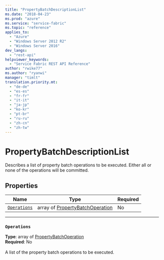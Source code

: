 ```yaml
---
title: "PropertyBatchDescriptionList"
ms.date: "2018-04-23"
ms.prod: "azure"
ms.service: "service-fabric"
ms.topic: "reference"
applies_to: 
  - "Azure"
  - "Windows Server 2012 R2"
  - "Windows Server 2016"
dev_langs: 
  - "rest-api"
helpviewer_keywords: 
  - "Service Fabric REST API Reference"
author: "rwike77"
ms.author: "ryanwi"
manager: "timlt"
translation.priority.mt: 
  - "de-de"
  - "es-es"
  - "fr-fr"
  - "it-it"
  - "ja-jp"
  - "ko-kr"
  - "pt-br"
  - "ru-ru"
  - "zh-cn"
  - "zh-tw"
---
```

# PropertyBatchDescriptionList

Describes a list of property batch operations to be executed. Either all or none of the operations will be committed.

## Properties
| Name | Type | Required |
| --- | --- | --- |
| [`Operations`](#operations) | array of [PropertyBatchOperation](sfclient-model-propertybatchoperation.md) | No |

____
### `Operations`
__Type__: array of [PropertyBatchOperation](sfclient-model-propertybatchoperation.md) <br/>
__Required__: No<br/>
<br/>
A list of the property batch operations to be executed.
